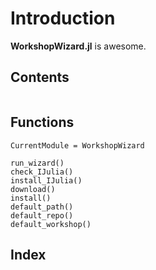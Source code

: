 # Introduction

**WorkshopWizard.jl** is awesome.

## Contents

```@contents
```

## Functions

```@meta
CurrentModule = WorkshopWizard
```

```@docs
run_wizard()
check_IJulia()
install_IJulia()
download()
install()
default_path()
default_repo()
default_workshop()
```

## Index

```@index
```
